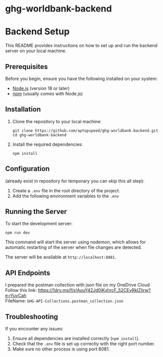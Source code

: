 # ghg-worldbank-backend

# Backend Setup

This README provides instructions on how to set up and run the backend server on your local machine.

## Prerequisites

Before you begin, ensure you have the following installed on your system:
- [Node.js](https://nodejs.org/) (version 18 or later)
- [npm](https://www.npmjs.com/) (usually comes with Node.js)

## Installation

1. Clone the repository to your local machine:
   ```
   git clone https://github.com/aptopspeed/ghg-worldbank-backend.git
   cd ghg-worldbank-backend
   ```

2. Install the required dependencies:
   ```
   npm install
   ```

## Configuration
(already exist in repository for temporary you can skip this all step):
1. Create a `.env` file in the root directory of the project.
2. Add the following environment variables to the `.env` 
## Running the Server

To start the development server:

```
npm run dev
```

This command will start the server using nodemon, which allows for automatic restarting of the server when file changes are detected.

The server will be available at `http://localhost:8081`.

## API Endpoints

I prepared the postman collection with json file on my OneDrive Cloud Follow this link:
https://1drv.ms/f/s!AuuY42Jd0jKxhrcF_52CEvRkIZIirw?e=YuyCah
<br/>
FileName: `GHG-API-Collections.postman_collection.json`

## Troubleshooting

If you encounter any issues:

1. Ensure all dependencies are installed correctly (`npm install`).
2. Check that the `.env` file is set up correctly with the right port number.
3. Make sure no other process is using port 8081.
